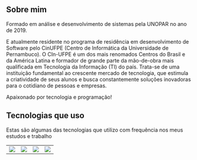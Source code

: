## Sobre mim
Formado em análise e desenvolvimento de sistemas pela UNOPAR no ano de 2019. 

E atualmente residente no programa de residência em desenvolvimento de Software pelo CinUFPE (Centro de Informática da Universidade de Pernambuco). O CIn-UFPE é um dos mais renomados Centros do Brasil e da América Latina e formador de grande parte da mão-de-obra mais qualificada em Tecnologia da Informação (TI) do país. Trata-se de uma instituição fundamental ao crescente mercado de tecnologia, que estimula a criatividade de seus alunos e busca constantemente soluções inovadoras para o cotidiano de pessoas e empresas.


Apaixonado por tecnologia e programação!

## Tecnologias que uso
Estas são algumas das tecnologias que utilizo com frequência nos meus estudos e trabalho
<table style="border: 0px;">
  <tr>
    <td>
      <img src="https://img.shields.io/badge/HTML-239120?style=for-the-badge&logo=html5&logoColor=white"/>
    </td>
    <td>
      <img src="https://img.shields.io/badge/MySQL-005C84?style=for-the-badge&logo=mysql&logoColor=white"/>
    </td>
    <td>
      <img src="https://img.shields.io/badge/PHP-777BB4?style=for-the-badge&logo=php&logoColor=white"/>
    </td>
    <td>
      <img src="https://img.shields.io/badge/Laravel-FF2D20?style=for-the-badge&logo=laravel&logoColor=white"/>
    </td>
  </tr>
</table>
